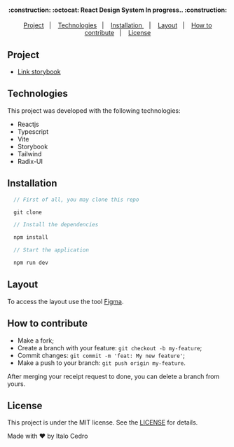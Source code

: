 <h4 align="center">
:construction: :octocat: React Design System In progress.. :construction:
</h4>

<p align="center">
  <a href="#rocket-project">Project</a>&nbsp;&nbsp;&nbsp;|&nbsp;&nbsp;&nbsp;
  <a href="#technologies">Technologies</a>&nbsp;&nbsp;&nbsp;|&nbsp;&nbsp;&nbsp;
  <a href="#installation">Installation
</a>&nbsp;&nbsp;&nbsp;|&nbsp;&nbsp;&nbsp;
  <a href="#layout">Layout</a>&nbsp;&nbsp;&nbsp;|&nbsp;&nbsp;&nbsp;
  <a href="#how-to-contribute">How to contribute</a>&nbsp;&nbsp;&nbsp;|&nbsp;&nbsp;&nbsp;
  <a href="#license">License</a>
</p>

## Project
- [Link storybook](https://italocedrosales.github.io/react-design-sytem/?path=/story/components-button--default)

## Technologies

This project was developed with the following technologies:

- Reactjs
- Typescript
- Vite
- Storybook
- Tailwind
- Radix-UI

## Installation

``` js
  // First of all, you may clone this repo

  git clone

  // Install the dependencies

  npm install

  // Start the application

  npm run dev
```

## Layout

To access the layout use the tool
<a href="https://www.figma.com/file/o83hjNnU2hAUHrxfuE9H3f/Ignite-Lab-Design-System?node-id=0%3A1" target="_blank">Figma</a>.

## How to contribute

- Make a fork;
- Create a branch with your feature: `git checkout -b my-feature`;
- Commit changes: `git commit -m 'feat: My new feature'`;
- Make a push to your branch: `git push origin my-feature`.

After merging your receipt request to done, you can delete a branch from yours.

## License

This project is under the MIT license. See the [LICENSE](LICENSE) for details.

Made with ♥ by Italo Cedro
